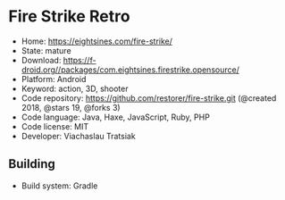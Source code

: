 # Fire Strike Retro

- Home: https://eightsines.com/fire-strike/
- State: mature
- Download: https://f-droid.org//packages/com.eightsines.firestrike.opensource/
- Platform: Android
- Keyword: action, 3D, shooter
- Code repository: https://github.com/restorer/fire-strike.git (@created 2018, @stars 19, @forks 3)
- Code language: Java, Haxe, JavaScript, Ruby, PHP
- Code license: MIT
- Developer: Viachaslau Tratsiak

## Building

- Build system: Gradle

